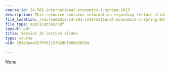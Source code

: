 ```yaml
---
course_id: 14-581-international-economics-i-spring-2013
description: This resource contains information regarding lecture slide 25.
file_location: /coursemedia/14-581-international-economics-i-spring-2013/291e3aa43579f6115f920bf800e5b59a_MIT14_581S13_Lecslides25.pdf
file_type: application/pdf
layout: pdf
title: Session 25 lecture slides
type: course
uid: 291e3aa43579f6115f920bf800e5b59a

---
```

None
